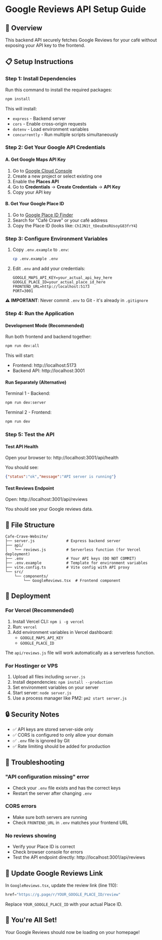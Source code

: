 # Google Reviews API Setup Guide

## 🎯 Overview
This backend API securely fetches Google Reviews for your café without exposing your API key to the frontend.

## 📋 Setup Instructions

### Step 1: Install Dependencies
Run this command to install the required packages:
```bash
npm install
```

This will install:
- `express` - Backend server
- `cors` - Enable cross-origin requests
- `dotenv` - Load environment variables
- `concurrently` - Run multiple scripts simultaneously

### Step 2: Get Your Google API Credentials

#### A. Get Google Maps API Key
1. Go to [Google Cloud Console](https://console.cloud.google.com/)
2. Create a new project or select existing one
3. Enable the **Places API**
4. Go to **Credentials** → **Create Credentials** → **API Key**
5. Copy your API key

#### B. Get Your Google Place ID
1. Go to [Google Place ID Finder](https://developers.google.com/maps/documentation/javascript/examples/places-placeid-finder)
2. Search for "Café Crave" or your café address
3. Copy the Place ID (looks like: `ChIJN1t_tDeuEmsRUsoyG83frY4`)

### Step 3: Configure Environment Variables
1. Copy `.env.example` to `.env`:
   ```bash
   cp .env.example .env
   ```

2. Edit `.env` and add your credentials:
   ```env
   GOOGLE_MAPS_API_KEY=your_actual_api_key_here
   GOOGLE_PLACE_ID=your_actual_place_id_here
   FRONTEND_URL=http://localhost:5173
   PORT=3001
   ```

⚠️ **IMPORTANT**: Never commit `.env` to Git - it's already in `.gitignore`

### Step 4: Run the Application

#### Development Mode (Recommended)
Run both frontend and backend together:
```bash
npm run dev:all
```

This will start:
- Frontend: http://localhost:5173
- Backend API: http://localhost:3001

#### Run Separately (Alternative)
Terminal 1 - Backend:
```bash
npm run dev:server
```

Terminal 2 - Frontend:
```bash
npm run dev
```

### Step 5: Test the API

#### Test API Health
Open your browser to: http://localhost:3001/api/health

You should see:
```json
{"status":"ok","message":"API server is running"}
```

#### Test Reviews Endpoint
Open: http://localhost:3001/api/reviews

You should see your Google reviews data.

## 📁 File Structure
```
Cafe-Crave-Website/
├── server.js              # Express backend server
├── api/
│   └── reviews.js         # Serverless function (for Vercel deployment)
├── .env                   # Your API keys (DO NOT COMMIT)
├── .env.example           # Template for environment variables
├── vite.config.ts         # Vite config with API proxy
└── src/
    └── components/
        └── GoogleReviews.tsx  # Frontend component
```

## 🚀 Deployment

### For Vercel (Recommended)
1. Install Vercel CLI: `npm i -g vercel`
2. Run: `vercel`
3. Add environment variables in Vercel dashboard:
   - `GOOGLE_MAPS_API_KEY`
   - `GOOGLE_PLACE_ID`

The `api/reviews.js` file will work automatically as a serverless function.

### For Hostinger or VPS
1. Upload all files including `server.js`
2. Install dependencies: `npm install --production`
3. Set environment variables on your server
4. Start server: `node server.js`
5. Use a process manager like PM2: `pm2 start server.js`

## 🔒 Security Notes
- ✅ API keys are stored server-side only
- ✅ CORS is configured to only allow your domain
- ✅ `.env` file is ignored by Git
- ✅ Rate limiting should be added for production

## 🐛 Troubleshooting

### "API configuration missing" error
- Check your `.env` file exists and has the correct keys
- Restart the server after changing `.env`

### CORS errors
- Make sure both servers are running
- Check `FRONTEND_URL` in `.env` matches your frontend URL

### No reviews showing
- Verify your Place ID is correct
- Check browser console for errors
- Test the API endpoint directly: http://localhost:3001/api/reviews

## 📝 Update Google Reviews Link
In `GoogleReviews.tsx`, update the review link (line 110):
```typescript
href="https://g.page/r/YOUR_GOOGLE_PLACE_ID/review"
```

Replace `YOUR_GOOGLE_PLACE_ID` with your actual Place ID.

## 🎉 You're All Set!
Your Google Reviews should now be loading on your homepage!

